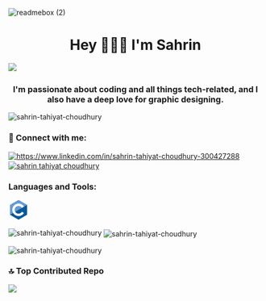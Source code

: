 ![readmebox (2)](https://github.com/Sahrin-Tahiyat-Choudhury/Sahrin-Tahiyat-Choudhury/assets/144997115/564cba2c-be3d-4d43-b1f5-bf93570f3383)

<h1 align="center">Hey 🙋🏻‍♀️ I'm Sahrin </h1>

 <img src = "https://github.com/Sahrin-Tahiyat-Choudhury/Sahrin-Tahiyat-Choudhury/assets/144997115/186a9e15-e231-4c83-ac1c-74c495b0325f">

<h3 align="center"> I'm passionate about coding and all things tech-related, and I also have a deep love for graphic designing.</h3>
<p align="left"> <img src="https://komarev.com/ghpvc/?username=sahrin-tahiyat-choudhury&label=Profile%20views&color=0e75b6&style=flat" alt="sahrin-tahiyat-choudhury" /> </p>

<h3 align="left"> 🔗 Connect with me:</h3>
<p align="left">
<a href="https://linkedin.com/in/https://www.linkedin.com/in/sahrin-tahiyat-choudhury-300427288" target="blank"><img align="center" src="https://raw.githubusercontent.com/rahuldkjain/github-profile-readme-generator/master/src/images/icons/Social/linked-in-alt.svg" alt="https://www.linkedin.com/in/sahrin-tahiyat-choudhury-300427288" height="30" width="40" /></a>
<a href="https://www.behance.net/sahrin tahiyat choudhury" target="blank"><img align="center" src="https://raw.githubusercontent.com/rahuldkjain/github-profile-readme-generator/master/src/images/icons/Social/behance.svg" alt="sahrin tahiyat choudhury" height="30" width="40" /></a>
</p>

<h3 align="left"> Languages and Tools:</h3>
<p align="left"> <a href="https://www.cprogramming.com/" target="_blank" rel="noreferrer"> <img src="https://raw.githubusercontent.com/devicons/devicon/master/icons/c/c-original.svg" alt="c" width="40" height="40"/> </a> </p>

<p><img align="left" src="https://github-readme-stats.vercel.app/api/top-langs?username=sahrin-tahiyat-choudhury&show_icons=true&locale=en&layout=compact" alt="sahrin-tahiyat-choudhury" /></p>

<p>&nbsp;<img align="center" src="https://github-readme-stats.vercel.app/api?username=sahrin-tahiyat-choudhury&show_icons=true&locale=en" alt="sahrin-tahiyat-choudhury" /></p>

<p><img align="center" src="https://github-readme-streak-stats.herokuapp.com/?user=sahrin-tahiyat-choudhury&" alt="sahrin-tahiyat-choudhury" /></p>

### 🔝 Top Contributed Repo
![](https://github-contributor-stats.vercel.app/api?username=Sahrin-Tahiyat-Choudhury&limit=5&theme=flat&combine_all_yearly_contributions=true)
